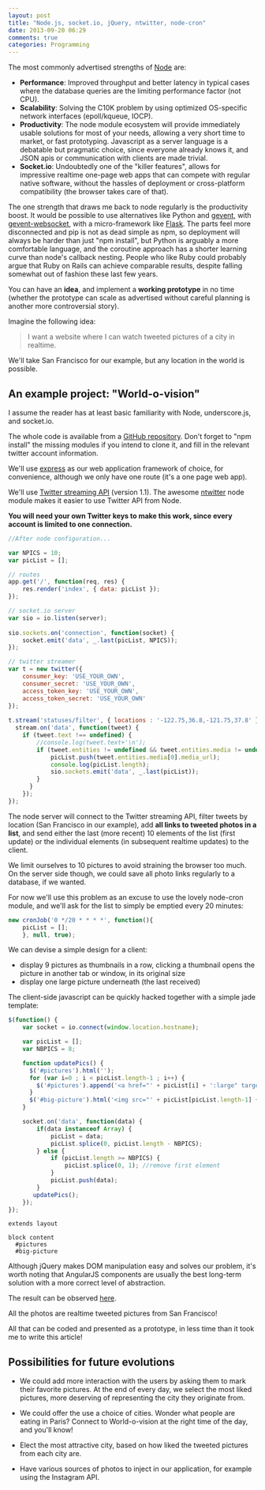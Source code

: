 ```yaml
---
layout: post
title: "Node.js, socket.io, jQuery, ntwitter, node-cron"
date: 2013-09-20 06:29
comments: true
categories: Programming 
---
```


The most commonly advertised strengths of [Node](http://nodejs.org/) are:

- **Performance**: Improved throughput and better latency in typical cases where the database queries are the limiting performance factor (not CPU).
- **Scalability**: Solving the C10K problem by using optimized OS-specific network interfaces (epoll/kqueue, IOCP).
- **Productivity**: The node module ecosystem will provide immediately usable solutions for most of your needs, allowing a very short time to market, or fast prototyping. Javascript as a server language is a debatable but pragmatic choice, since everyone already knows it, and JSON apis or communication with clients are made trivial.
- **Socket.io**: Undoubtedly one of the "killer features", allows for impressive realtime one-page web apps that can compete with regular native software, without the hassles of deployment or cross-platform compatibility (the browser takes care of that).


The one strength that draws me back to node regularly is the productivity boost. It would be possible to use alternatives like Python and [gevent](http://www.gevent.org/), with [gevent-websocket](http://www.gelens.org/code/gevent-websocket/), with a micro-framework like [Flask](http://flask.pocoo.org/). The parts feel more disconnected and pip is not as dead simple as npm, so deployment will always be harder than just "npm install", but Python is arguably a more comfortable language, and the coroutine approach has a shorter learning curve than node's callback nesting. People who like Ruby could probably argue that Ruby on Rails can achieve comparable results, despite falling somewhat out of fashion these last few years.

You can have an **idea**, and implement a **working prototype** in no time (whether the prototype can scale as advertised without careful planning is another more controversial story).

Imagine the following idea:

> I want a website where I can watch tweeted pictures of a city in realtime.

We'll take San Francisco for our example, but any location in the world is possible. 

## An example project: "World-o-vision"

I assume the reader has at least basic familiarity with Node, underscore.js, and socket.io.

The whole code is available from a [GitHub repository](https://github.com/prgreen/worldovision). Don't forget to "npm install" the missing modules if you intend to clone it, and fill in the relevant twitter account information.

We'll use [express](http://expressjs.com/) as our web application framework of choice, for convenience, although we only have one route (it's a one page web app).

We'll use [Twitter streaming API](https://dev.twitter.com/docs/streaming-apis) (version 1.1). The awesome [ntwitter](https://github.com/AvianFlu/ntwitter) node module makes it easier to use Twitter API from Node.

**You will need your own Twitter keys to make this work, since every account is limited to one connection.**


``` javascript app.js
//After node configuration...

var NPICS = 10;
var picList = [];

// routes
app.get('/', function(req, res) {
    res.render('index', { data: picList });
});

// socket.io server
var sio = io.listen(server);
 
sio.sockets.on('connection', function(socket) { 
    socket.emit('data', _.last(picList, NPICS));
});

// twitter streamer
var t = new twitter({
    consumer_key: 'USE_YOUR_OWN',           
    consumer_secret: 'USE_YOUR_OWN',        
    access_token_key: 'USE_YOUR_OWN', 
    access_token_secret: 'USE_YOUR_OWN'
});
 
t.stream('statuses/filter', { locations : '-122.75,36.8,-121.75,37.8' }, function(stream) {
  stream.on('data', function(tweet) {
    if (tweet.text !== undefined) {
        //console.log(tweet.text+'\n');
        if (tweet.entities != undefined && tweet.entities.media != undefined && tweet.entities.media[0].media_url != undefined) {
            picList.push(tweet.entities.media[0].media_url);
            console.log(picList.length);
            sio.sockets.emit('data', _.last(picList));
        }
      }
    });
});

```

The node server will connect to the Twitter streaming API, filter tweets by location (San Francisco in our example), add **all links to tweeted photos in a list**, and send either the last (more recent) 10 elements of the list (first update) or the individual elements (in subsequent realtime updates) to the client.

We limit ourselves to 10 pictures to avoid straining the browser too much. On the server side though, we could save all photo links regularly to a database, if we wanted.

For now we'll use this problem as an excuse to use the lovely node-cron module, and we'll ask for the list to simply be emptied every 20 minutes:

``` javascript
new cronJob('0 */20 * * * *', function(){
    picList = [];
    }, null, true);
```

We can devise a simple design for a client:

- display 9 pictures as thumbnails in a row, clicking a thumbnail opens the picture in another tab or window, in its original size
- display one large picture underneath (the last received)

The client-side javascript can be quickly hacked together with a simple jade template:

``` javascript worldovision.js
$(function() {
    var socket = io.connect(window.location.hostname);

    var picList = [];
    var NBPICS = 8;

    function updatePics() {
      $('#pictures').html('');
      for (var i=0 ; i < picList.length-1 ; i++) {
        $('#pictures').append('<a href="' + picList[i] + ':large" target="_blank"><img src="' + picList[i] + ':thumb"></a>');
      }
      $('#big-picture').html('<img src="' + picList[picList.length-1] + ':large">');
    }

    socket.on('data', function(data) {
        if(data instanceof Array) {
            picList = data;
            picList.splice(0, picList.length - NBPICS);
        } else {
            if (picList.length >= NBPICS) {
                picList.splice(0, 1); //remove first element
            }
            picList.push(data);
        }
       updatePics();
    });
});
```

``` jade index.jade
extends layout

block content
  #pictures
  #big-picture
```


Although jQuery makes DOM manipulation easy and solves our problem, it's worth noting that AngularJS components are usually the best long-term solution with a more correct level of abstraction.

The result can be observed [here](http://tty.mooo.com:3456).

All the photos are realtime tweeted pictures from San Francisco!

All that can be coded and presented as a prototype, in less time than it took me to write this article!

## Possibilities for future evolutions

- We could add more interaction with the users by asking them to mark their favorite pictures. At the end of every day, we select the most liked pictures, more deserving of representing the city they originate from.

- We could offer the use a choice of cities. Wonder what people are eating in Paris? Connect to World-o-vision at the right time of the day, and you'll know!

- Elect the most attractive city, based on how liked the tweeted pictures from each city are.

- Have various sources of photos to inject in our application, for example using the Instagram API.
